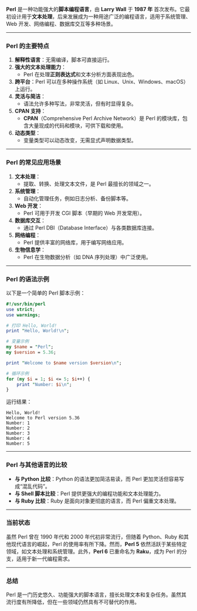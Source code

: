 **Perl** 是一种功能强大的**脚本编程语言**，由 **Larry Wall** 于 **1987 年** 首次发布。它最初设计用于**文本处理**，后来发展成为一种用途广泛的编程语言，适用于系统管理、Web 开发、网络编程、数据库交互等多种场景。

---

### **Perl 的主要特点**

1. **解释性语言**：无需编译，脚本可直接运行。
2. **强大的文本处理能力**：
    - Perl 在处理**正则表达式**和文本分析方面表现出色。
3. **跨平台**：Perl 可以在多种操作系统（如 Linux、Unix、Windows、macOS）上运行。
4. **灵活与简洁**：
    - 语法允许多种写法，非常灵活，但有时显得复杂。
5. **CPAN 支持**：
    - **CPAN**（Comprehensive Perl Archive Network）是 Perl 的模块库，包含大量现成的代码和模块，可供下载和使用。
6. **动态类型**：
    - 变量类型可以动态改变，无需显式声明数据类型。

---

### **Perl 的常见应用场景**

1. **文本处理**：
    - 提取、转换、处理文本文件，是 Perl 最擅长的领域之一。
2. **系统管理**：
    - 自动化管理任务，例如日志分析、备份脚本等。
3. **Web 开发**：
    - Perl 可用于开发 CGI 脚本（早期的 Web 开发常用）。
4. **数据库交互**：
    - 通过 Perl DBI（Database Interface）与各类数据库连接。
5. **网络编程**：
    - Perl 提供丰富的网络库，用于编写网络应用。
6. **生物信息学**：
    - Perl 在生物数据分析（如 DNA 序列处理）中广泛使用。

---

### **Perl 的语法示例**

以下是一个简单的 Perl 脚本示例：

```perl
#!/usr/bin/perl
use strict;
use warnings;

# 打印 Hello, World!
print "Hello, World!\n";

# 变量示例
my $name = "Perl";
my $version = 5.36;

print "Welcome to $name version $version\n";

# 循环示例
for (my $i = 1; $i <= 5; $i++) {
    print "Number: $i\n";
}
```

运行结果：

```
Hello, World!
Welcome to Perl version 5.36
Number: 1
Number: 2
Number: 3
Number: 4
Number: 5
```

---

### **Perl 与其他语言的比较**

- **与 Python 比较**：Python 的语法更加简洁易读，而 Perl 更加灵活但容易写成“混乱代码”。
- **与 Shell 脚本比较**：Perl 提供更强大的编程功能和文本处理能力。
- **与 Ruby 比较**：Ruby 是面向对象更彻底的语言，而 Perl 偏重文本处理。

---

### **当前状态**

虽然 Perl 曾在 1990 年代和 2000 年代初非常流行，但随着 Python、Ruby 和其他现代语言的崛起，Perl 的使用率有所下降。然而，**Perl 5** 依然活跃于某些特定领域，如文本处理和系统管理。此外，**Perl 6** 已重命名为 **Raku**，成为 Perl 的分支，适用于新一代编程需求。

---

### **总结**

Perl 是一门历史悠久、功能强大的脚本语言，擅长处理文本和复杂任务。虽然其流行度有所降低，但在一些领域仍然具有不可替代的作用。